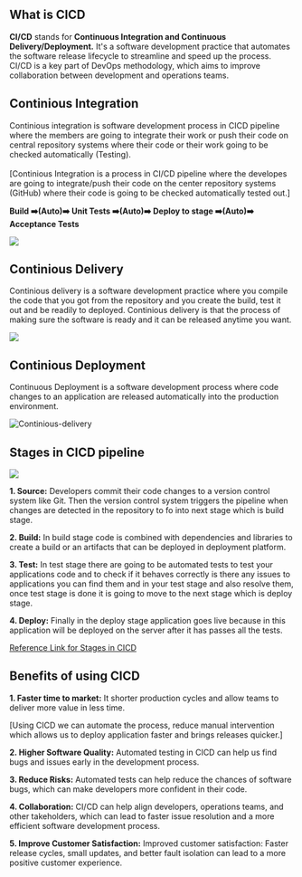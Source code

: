 ## What is CICD
__CI/CD__ stands for __Continuous Integration and Continuous Delivery/Deployment.__ It's a software development practice that automates the software release lifecycle to streamline and speed up the process. CI/CD is a key part of DevOps methodology, which aims to improve collaboration between development and operations teams. 

## Continious Integration
Continious integration is software development process in CICD pipeline where the members are going to integrate their work or push their code on central repository systems where their code or their work going to be checked automatically (Testing).
<br><br>
[Continious Integration is a process in CI/CD pipeline where the developes are going to integrate/push their code on the center repository systems (GitHub) where their code is going to be checked automatically tested out.]
<br>

__Build ➡️(Auto)➡️ Unit Tests ➡️(Auto)➡️ Deploy to stage ➡️(Auto)➡️ Acceptance Tests__

<img src="https://www.devopsschool.com/blog/wp-content/uploads/2020/05/CI-Process.png">


## Continious Delivery
Continious delivery is a software development practice where you compile the code that you got from the repository and you create the build, test it out and be readily to deployed. Continious delivery is that the process of making sure the software is ready and it can be released anytime you want.

<img src="https://d274cmdd0goq94.cloudfront.net/wp-content/uploads/2020/12/qZ05Wx59htDXZgorhm29BWVT8KfUQDrwOIkX8tin.jpeg">


## Continious Deployment
Continuous Deployment is a software development process where code changes to an application are released automatically into the production environment.

![Continious-delivery](https://github.com/user-attachments/assets/56fab144-a448-4737-87db-8ffb4d87c62d)


## Stages in CICD pipeline

<img src="https://res.cloudinary.com/practicaldev/image/fetch/s--rZOYRHjZ--/c_limit%2Cf_auto%2Cfl_progressive%2Cq_auto%2Cw_800/https://dev-to-uploads.s3.amazonaws.com/uploads/articles/x2yeyhrxtk7d2c21mqcy.png">

__1. Source:__ Developers commit their code changes to a version control system like Git. Then the version control system triggers the pipeline when changes are detected in the repository to fo into next stage which is build stage. <br>

__2. Build:__ In build stage code is combined with dependencies and libraries to create a build or an artifacts that can be deployed in deployment platform. <br>

__3. Test:__ In test stage there are going to be automated tests to test your applications code and to check if it behaves correctly is there any issues to applications you can find them and in your test stage and also resolve them, once test stage is done it is going to move to the next stage which is deploy stage. <br>

__4. Deploy:__ Finally in the deploy stage application goes live because in this application will be deployed on the server after it has passes all the tests. <br>

[Reference Link for Stages in CICD](https://codefresh.io/learn/ci-cd-pipelines/ci-cd-process-flow-stages-and-critical-best-practices/#:~:text=The%20CI%2FCD%20pipeline%20combines,build%2C%20test%2C%20and%20deploy.)
  
## Benefits of using CICD

__1. Faster time to market:__ It shorter production cycles and allow teams to deliver more value in less time.<br>

[Using CICD we can automate the process, reduce manual intervention which allows us to deploy application faster and brings releases quicker.]  <br>

__2. Higher Software Quality:__ Automated testing in CICD can help us find bugs and issues early in the development process. <br>

__3. Reduce Risks:__ Automated tests can help reduce the chances of software bugs, which can make developers more confident in their code. <br>

__4. Collaboration:__ CI/CD can help align developers, operations teams, and other takeholders, which can lead to faster issue resolution and a more efficient software development process. <br>

__5. Improve Customer Satisfaction:__ Improved customer satisfaction: Faster release cycles, small updates, and better fault isolation can lead to a more positive customer experience.




